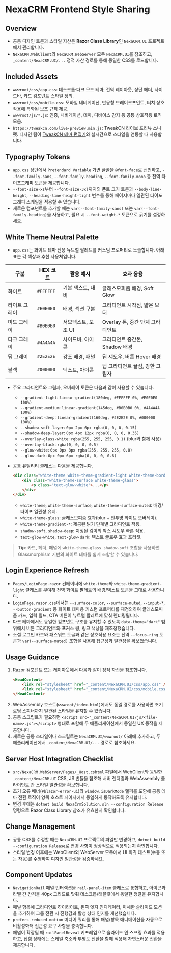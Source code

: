 # NexaCRM Frontend Style Sharing

## Overview
- 공통 디자인 토큰과 스타일 자산은 **Razor Class Library**인 `NexaCRM.UI` 프로젝트에서 관리합니다.
- `NexaCRM.WebClient`와 `NexaCRM.WebServer` 모두 `NexaCRM.UI`를 참조하고, `_content/NexaCRM.UI/...` 정적 자산 경로를 통해 동일한 CSS를 로드합니다.

## Included Assets
- `wwwroot/css/app.css`: 데스크톱·다크 모드 테마, 전역 레이아웃, 상단 헤더, 사이드바, 카드 컴포넌트 스타일 정의.
- `wwwroot/css/mobile.css`: 모바일 네비게이션, 반응형 브레이크포인트, 터치 상호작용에 특화된 보조 규칙 제공.
- `wwwroot/js/*.js`: 인증, 내비게이션, 테마, 디바이스 감지 등 공통 상호작용 로직 모음.
- `https://tweakcn.com/live-preview.min.js`: TweakCN 라이브 프리뷰 스니펫. 디자인 팀이 [TweakCN 테마 편집기](https://tweakcn.com/editor/theme?p=custom)와 실시간으로 스타일을 연동할 때 사용합니다.

## Typography Tokens
- `app.css` 상단에서 `Pretendard Variable` 가변 글꼴을 `@font-face`로 선언하고, `--font-family-sans`, `--font-family-heading`, `--font-family-mono` 등
  전역 타이포그래피 토큰을 제공합니다.
- `--font-size-xs`부터 `--font-size-3xl`까지의 폰트 크기 토큰과 `--body-line-height`, `--heading-line-height-tight` 변수를 통해 페이지마다 일관된 타이포그래피 스케일을 적용할 수 있습니다.
- 새로운 컴포넌트를 추가할 때는 `var(--font-family-sans)` 또는 `var(--font-family-heading)`을 사용하고, 필요 시 `--font-weight-*` 토큰으로 굵기를 설정하세요.

## White Theme Neutral Palette
- `app.css`는 화이트 테마 전용 뉴트럴 팔레트를 커스텀 프로퍼티로 노출합니다. 아래 표는 각 색상과 추천 사용처입니다.

| 구분 | HEX 코드 | 활용 예시 | 효과 응용 |
| --- | --- | --- | --- |
| 화이트 | `#FFFFFF` | 기본 텍스트, 대비 | 글래스모피즘 배경, Soft Glow |
| 라이트 그레이 | `#E0E0E0` | 배경, 섹션 구분 | 그라디언트 시작점, 얇은 보더 |
| 미드 그레이 | `#B0B0B0` | 서브텍스트, 보조 UI | Overlay 톤, 중간 단계 그라디언트 |
| 다크 그레이 | `#4A4A4A` | 사이드바, 아이콘 | 그라디언트 중간톤, Shadow 배경 |
| 딥 그레이 | `#2E2E2E` | 강조 배경, 패널 | 딥 섀도우, 버튼 Hover 배경 |
| 블랙 | `#000000` | 텍스트, 아이콘 | 딥 그라디언트 끝점, 강한 그림자 |

- 주요 그라디언트와 그림자, 오버레이 토큰은 다음과 같이 사용할 수 있습니다.
  - `--gradient-light`: `linear-gradient(180deg, #FFFFFF 0%, #E0E0E0 100%)`
  - `--gradient-medium`: `linear-gradient(145deg, #B0B0B0 0%, #4A4A4A 100%)`
  - `--gradient-deep`: `linear-gradient(160deg, #2E2E2E 0%, #000000 100%)`
  - `--shadow-soft-layer`: `0px 2px 6px rgba(0, 0, 0, 0.15)`
  - `--shadow-deep-layer`: `0px 4px 12px rgba(0, 0, 0, 0.35)`
  - `--overlay-glass-white`: `rgba(255, 255, 255, 0.1)` (blur와 함께 사용)
  - `--overlay-black`: `rgba(0, 0, 0, 0.5)`
  - `--glow-white`: `0px 0px 8px rgba(255, 255, 255, 0.8)`
  - `--glow-dark`: `0px 0px 6px rgba(0, 0, 0, 0.6)`

- 공통 유틸리티 클래스는 다음을 제공합니다.
  ```html
  <div class="white-theme white-theme-gradient-light white-theme-border">
      <div class="white-theme-surface white-theme-glass">
          <p class="text-glow-white">...</p>
      </div>
  </div>
  ```
  - `white-theme`, `white-theme-surface`, `white-theme-surface-muted`: 배경/타이포 일관성 유지.
  - `white-theme-glass`: 글래스모피즘 효과(blur + 반투명 화이트 오버레이).
  - `white-theme-gradient-*`: 제공된 밝기 단계별 그라디언트 적용.
  - `shadow-soft`, `shadow-deep`: 지정된 깊이의 박스 섀도우 빠른 적용.
  - `text-glow-white`, `text-glow-dark`: 텍스트 글로우 효과 프리셋.

> **Tip**: 카드, 헤더, 패널에 `white-theme-glass shadow-soft` 조합을 사용하면 Glassmorphism 기반의 화이트 테마를 쉽게 조합할 수 있습니다.

## Login Experience Refresh
- `Pages/LoginPage.razor` 컨테이너에 `white-theme`와 `white-theme-gradient-light` 클래스를 부여해 전역 화이트 팔레트의 배경/텍스트 토큰을 그대로 사용합니다.
- `LoginPage.razor.css`에서는 `--surface-color`, `--surface-muted`, `--input-*`, `--button-gradient` 등 화이트 테마용 커스텀 프로퍼티를 재정의하여 글래스모피즘 카드, 입력 필드, CTA 버튼이 뉴트럴 팔레트에 맞춰 렌더링됩니다.
- 다크 테마에서도 동일한 컴포넌트 구조를 유지할 수 있도록 `data-theme="dark"` 범위에서 버튼 그라디언트와 포커스 링, 링크 색상을 재조정했습니다.
- 소셜 로그인 카드와 패스워드 토글과 같은 상호작용 요소는 전역 `--focus-ring` 토큰과 `var(--surface-muted)` 조합을 사용해 접근성과 일관성을 확보했습니다.

## Usage Guidance
1. Razor 컴포넌트 또는 레이아웃에서 다음과 같이 정적 자산을 참조합니다.
   ```html
   <HeadContent>
       <link rel="stylesheet" href="_content/NexaCRM.UI/css/app.css" />
       <link rel="stylesheet" href="_content/NexaCRM.UI/css/mobile.css" />
   </HeadContent>
   ```
2. WebAssembly 호스트(`wwwroot/index.html`)에서도 동일 경로를 사용하면 초기 로딩 스피너까지 일관된 스타일을 유지할 수 있습니다.
3. 공통 스크립트가 필요하면 `<script src="_content/NexaCRM.UI/js/<file-name>.js"></script>` 형태로 포함해 두 애플리케이션에서 동일한 UX 동작을 제공합니다.
4. 새로운 공통 스타일이나 스크립트는 `NexaCRM.UI/wwwroot/` 아래에 추가하고, 두 애플리케이션에서 `_content/NexaCRM.UI/...` 경로로 참조하세요.

## Server Host Integration Checklist
- `src/NexaCRM.WebServer/Pages/_Host.cshtml` 파일에서 WebClient와 동일한 `_content/NexaCRM.UI` CSS, JS 번들을 참조해 서버 렌더링과 WebAssembly 클라이언트 간 스타일 일관성을 확보합니다.
- 초기 오류 배너(`#blazor-error-ui`)와 `window.isDarkMode` 헬퍼를 포함해 공통 테마 전환 로직이 양쪽 호스트 페이지에서 동일하게 동작하도록 유지합니다.
- 변경 후에는 `dotnet build NexaCrmSolution.sln --configuration Release` 명령으로 Razor Class Library 참조가 유효한지 확인합니다.

## Change Management
- 공통 CSS를 수정할 때는 `NexaCRM.UI` 프로젝트의 파일만 변경하고, `dotnet build --configuration Release`로 변경 사항이 정상적으로 적용되는지 확인합니다.
- 스타일 변경 이후에는 WebClient와 WebServer 모두에서 UI 회귀 테스트(수동 또는 자동)를 수행하여 디자인 일관성을 검증하세요.

## Component Updates
- `NavigationRail` 패널 인터랙션을 `rail-panel-item` 클래스로 통합하고, 아이콘과 라벨 간 간격을 40px 그리드로 맞춰 데스크톱/태블릿에서 동일한 정렬을 유지합니다.
- 패널 항목에 그라디언트 하이라이트, 왼쪽 엣지 인디케이터, 미세한 슬라이드 모션을 추가하여 그룹 전환 시 진행감과 활성 상태 인지를 개선했습니다.
- `prefers-reduced-motion` 미디어 쿼리를 통해 패널/항목 애니메이션을 자동으로 비활성화해 접근성 요구 사항을 충족합니다.
- 패널이 확장될 때 `railPanelReveal` 키프레임으로 슬라이드 인·스프링 효과를 적용하고, 접힘 상태에는 스케일 축소와 투명도 전환을 함께 적용해 자연스러운 전환을 제공합니다.
